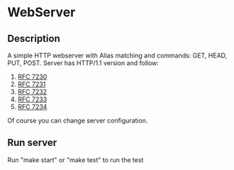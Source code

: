 # WebServer
## Description
A simple HTTP webserver with Alias matching and commands: GET, HEAD, PUT, POST.
Server has HTTP/1.1 version and follow:
1. <a href="https://datatracker.ietf.org/doc/html/rfc7230">RFC 7230</a>
2. <a href="https://datatracker.ietf.org/doc/html/rfc7230">RFC 7231</a>
3. <a href="https://datatracker.ietf.org/doc/html/rfc7230">RFC 7232</a>
4. <a href="https://datatracker.ietf.org/doc/html/rfc7230">RFC 7233</a>
5. <a href="https://datatracker.ietf.org/doc/html/rfc7230">RFC 7234</a>

Of course you can change server configuration. 

## Run server
Run "make start" or "make test" to run the test

